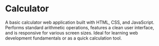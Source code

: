 # Calculator
A basic calculator web application built with HTML, CSS, and JavaScript. Performs standard arithmetic operations, features a clean user interface, and is responsive for various screen sizes. Ideal for learning web development fundamentals or as a quick calculation tool.
